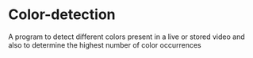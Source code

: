# Color-detection
A program to detect different colors present in a live or stored video and also to determine the highest number of color occurrences
